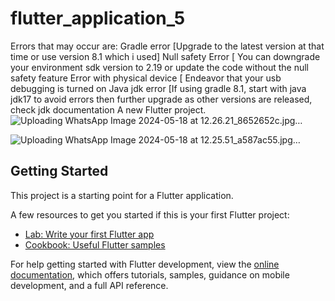 # flutter_application_5
Errors that may occur are:
Gradle error [Upgrade to the latest version at that time or use version 8.1 which i used]
Null safety Error [ You can downgrade your environment sdk version to 2.19 or update the code without the null safety feature
Error with physical device [ Endeavor that your usb debugging is turned on
Java jdk error [If using gradle 8.1, start with java jdk17 to avoid errors then further upgrade as other versions are released, check jdk documentation
A new Flutter project.
![Uploading WhatsApp Image 2024-05-18 at 12.26.21_8652652c.jpg…]()

![Uploading WhatsApp Image 2024-05-18 at 12.25.51_a587ac55.jpg…]()

## Getting Started

This project is a starting point for a Flutter application.

A few resources to get you started if this is your first Flutter project:

- [Lab: Write your first Flutter app](https://docs.flutter.dev/get-started/codelab)
- [Cookbook: Useful Flutter samples](https://docs.flutter.dev/cookbook)

For help getting started with Flutter development, view the
[online documentation](https://docs.flutter.dev/), which offers tutorials,
samples, guidance on mobile development, and a full API reference.
